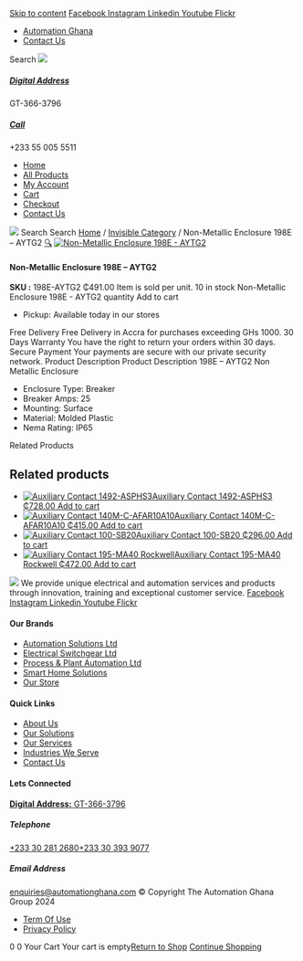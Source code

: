 [Skip to content](https://store.automationghana.com/product/non-metallic-enclosure-198e-aytg2/#content)
[ Facebook ](https://www.facebook.com/automationgh/) [ Instagram ](https://www.instagram.com/automationgh/) [ Linkedin ](https://www.linkedin.com/company/the-automation-ghana-limited/) [ Youtube ](https://www.youtube.com/channel/UCurrRDUSm5oIW39VXjn1u0w) [ Flickr ](https://www.flickr.com/photos/181794037@N07/)
  * [ Automation Ghana ](https://automationghana.com)
  * [ Contact Us ](https://store.automationghana.com/contact/)


Search
[ ![](https://store.automationghana.com/wp-content/uploads/2024/04/Website-TAGG-Logo-BLUE.png) ](https://store.automationghana.com/)
[ ](https://maps.app.goo.gl/m4xeaagWCNbLk4jM6)
#####  [ Digital Address ](https://maps.app.goo.gl/m4xeaagWCNbLk4jM6)
GT-366-3796 
[ ](tel:+233550055511)
#####  [ Call ](tel:+233550055511)
+233 55 005 5511 
  * [Home](https://store.automationghana.com/)
  * [All Products](https://store.automationghana.com/shop/)
  * [My Account](https://store.automationghana.com/my-account/)
  * [Cart](https://store.automationghana.com/cart/)
  * [Checkout](https://store.automationghana.com/checkout/)
  * [Contact Us](https://store.automationghana.com/contact/)


[![](https://store.automationghana.com/wp-content/uploads/2024/04/AutomationGhana_logo_white.png)](https://store.automationghana.com)
Search
Search
[Home](https://store.automationghana.com) / [Invisible Category](https://store.automationghana.com/product-category/invisible-category/) / Non-Metallic Enclosure 198E – AYTG2
[🔍](https://store.automationghana.com/product/non-metallic-enclosure-198e-aytg2/)
[![Non-Metallic Enclosure 198E - AYTG2](https://store.automationghana.com/wp-content/uploads/2020/12/198E-AYTG2.jpg)](https://store.automationghana.com/wp-content/uploads/2020/12/198E-AYTG2.jpg)
####  Non-Metallic Enclosure 198E – AYTG2 
**SKU :** 198E-AYTG2 
₵491.00
Item is sold per unit.
10 in stock
Non-Metallic Enclosure 198E - AYTG2 quantity
Add to cart
  * Pickup: Available today in our stores


Free Delivery 
Free Delivery in Accra for purchases exceeding GHs 1000. 
30 Days Warranty 
You have the right to return your orders within 30 days. 
Secure Payment 
Your payments are secure with our private security network. 
Product Description
Product Description
198E – AYTG2 Non Metallic Enclosure 
  * Enclosure Type: Breaker
  * Breaker Amps: 25
  * Mounting: Surface
  * Material: Molded Plastic
  * Nema Rating: IP65


Related Products 
## Related products
  * [![Auxiliary Contact 1492-ASPHS3](https://store.automationghana.com/wp-content/uploads/2020/12/1492-ASPHS3-300x300.jpg)Auxiliary Contact 1492-ASPHS3 ₵728.00 ](https://store.automationghana.com/product/auxiliary-contact-1492-asphs3/)
[Add to cart](https://store.automationghana.com/product/non-metallic-enclosure-198e-aytg2/?add-to-cart=2969)
  * [![Auxiliary Contact 140M-C-AFAR10A10](https://store.automationghana.com/wp-content/uploads/2020/12/140M-C-AFAR10A10-300x298.jpg)Auxiliary Contact 140M-C-AFAR10A10 ₵415.00 ](https://store.automationghana.com/product/auxiliary-contact-140m-c-afar10a10/)
[Add to cart](https://store.automationghana.com/product/non-metallic-enclosure-198e-aytg2/?add-to-cart=2965)
  * [![Auxiliary Contact 100-SB20](https://store.automationghana.com/wp-content/uploads/2020/11/Allen-Bradley-100S-300x300.jpg)Auxiliary Contact 100-SB20 ₵296.00 ](https://store.automationghana.com/product/auxiliary-contact-100-sb20/)
[Add to cart](https://store.automationghana.com/product/non-metallic-enclosure-198e-aytg2/?add-to-cart=2956)
  * [![Auxiliary Contact 195-MA40 Rockwell](https://store.automationghana.com/wp-content/uploads/2020/11/195-MA40.jpg)Auxiliary Contact 195-MA40 Rockwell ₵472.00 ](https://store.automationghana.com/product/auxiliary-contact-195-ma40/)
[Add to cart](https://store.automationghana.com/product/non-metallic-enclosure-198e-aytg2/?add-to-cart=2944)


![](https://store.automationghana.com/wp-content/uploads/2024/04/AutomationGhana_logo_white.png)
We provide unique electrical and automation services and products through innovation, training and exceptional customer service.
[ Facebook ](https://www.facebook.com/automationgh/) [ Instagram ](https://www.instagram.com/automationgh/) [ Linkedin ](https://www.linkedin.com/company/the-automation-ghana-limited/) [ Youtube ](https://www.youtube.com/channel/UCurrRDUSm5oIW39VXjn1u0w) [ Flickr ](https://www.flickr.com/photos/181794037@N07/)
#### Our Brands
  * [ Automation Solutions Ltd ](https://store.automationghana.com/product/non-metallic-enclosure-198e-aytg2/)
  * [ Electrical Switchgear Ltd ](https://store.automationghana.com/product/non-metallic-enclosure-198e-aytg2/)
  * [ Process & Plant Automation Ltd ](https://store.automationghana.com/product/non-metallic-enclosure-198e-aytg2/)
  * [ Smart Home Solutions ](https://store.automationghana.com/product/non-metallic-enclosure-198e-aytg2/)
  * [ Our Store ](https://store.automationghana.com/product/non-metallic-enclosure-198e-aytg2/)


#### Quick Links
  * [ About Us ](https://store.automationghana.com/product/non-metallic-enclosure-198e-aytg2/)
  * [ Our Solutions ](https://store.automationghana.com/product/non-metallic-enclosure-198e-aytg2/)
  * [ Our Services ](https://store.automationghana.com/product/non-metallic-enclosure-198e-aytg2/)
  * [ Industries We Serve ](https://store.automationghana.com/product/non-metallic-enclosure-198e-aytg2/)
  * [ Contact Us ](https://store.automationghana.com/product/non-metallic-enclosure-198e-aytg2/)


#### Lets Connected
[**Digital Address:** GT-366-3796](https://maps.app.goo.gl/m4xeaagWCNbLk4jM6)
#####  Telephone 
[ +233 30 281 2680](tel:+233302812680)[+233 30 393 9077](https://store.automationghana.com/product/non-metallic-enclosure-198e-aytg2/+233303939077)
#####  Email Address 
enquiries@automationghana.com 
© Copyright The Automation Ghana Group 2024
  * [ Term Of Use ](https://store.automationghana.com/product/non-metallic-enclosure-198e-aytg2/)
  * [ Privacy Policy ](https://store.automationghana.com/product/non-metallic-enclosure-198e-aytg2/)


0
0
Your Cart
Your cart is empty[Return to Shop](https://store.automationghana.com/shop/)
[Continue Shopping](https://store.automationghana.com/product/non-metallic-enclosure-198e-aytg2/)

